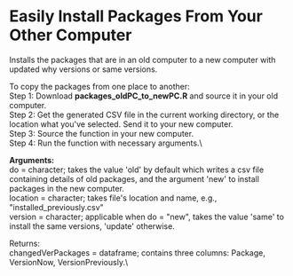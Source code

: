 # Easily Install Packages From Your Other Computer
Installs the packages that are in an old computer to a new computer with updated why versions or same versions.

To copy the packages from one place to another:\
Step 1: Download **packages_oldPC_to_newPC.R** and source it in your old computer.\
Step 2: Get the generated CSV file in the current working directory, or the location what you've selected. Send it to your new computer.\
Step 3: Source the function in your new computer.\
Step 4: Run the function with necessary arguments.\

**Arguments:**\
do = character; takes the value 'old' by default which writes a csv file containing details of old packages, and the argument 'new' to install packages in the new computer.\
location = character; takes file's location and name, e.g., "installed_previously.csv"\
version = character; applicable when do = "new", takes the value 'same' to install the same versions, 'update' otherwise.

Returns:\
changedVerPackages = dataframe; contains three columns: Package, VersionNow, VersionPreviously.\
